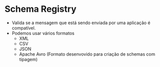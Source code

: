 # Schema Registry
- Valida se a mensagem que está sendo enviada por uma aplicação é compatível.
- Podemos usar vários formatos
    - XML
    - CSV
    - JSON
    - Apache Avro (Formato desenvovido para criação de schemas com tipagem)
